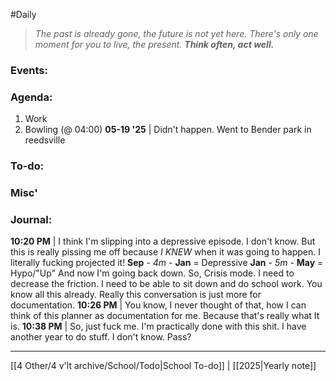 #Daily
>*The past is already gone, the future is not yet here. There's only one moment for you to live, the present.*
>***Think often, act well.***
### Events:

### Agenda:
1. Work
2. Bowling (@ 04:00)
	**05-19 '25** | Didn't happen. Went to Bender park in reedsville
### To-do:

### Misc'

### Journal:
**10:20 PM** | I think I'm slipping into a depressive episode. I don't know. But this is really pissing me off because *I KNEW* when it was going to happen. I literally fucking projected it!
**Sep** - *4m* - **Jan** = Depressive
**Jan** - *5m* - **May** = Hypo/"Up"
And now I'm going back down. So, Crisis mode. I need to decrease the friction. I need to be able to sit down and do school work. You know all this already. Really this conversation is just more for documentation.
**10:26 PM** | You know, I never thought of that, how I can think of this planner as documentation for me. Because that's really what It is.
**10:38 PM** | So, just fuck me. I'm practically done with this shit. I have another year to do stuff. I don't know. Pass?

---
[[4 Other/4 v'lt archive/School/Todo|School To-do]] | [[2025|Yearly note]]